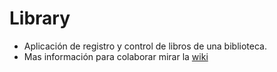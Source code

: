 # Library
* Aplicación de registro y control de libros de una biblioteca. 
* Mas información para colaborar mirar la [wiki](https://github.com/nyarthot/Library/wiki)
